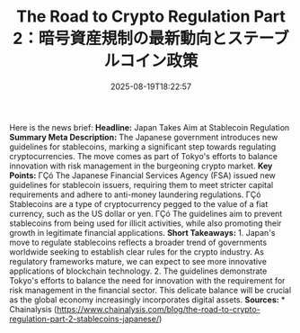 ﻿---
title: "The Road to Crypto Regulation Part 2：暗号資産規制の最新動向とステーブルコイン政策"
date: "2025-08-19T18:22:57"
category: "Markets"
summary: ""
slug: "the road to crypto regulation part 2暗号資産規制の最新動向とステーブルコイン政策"
source_urls:
  - "https://www.chainalysis.com/blog/the-road-to-crypto-regulation-part-2-stablecoins-japanese/"
seo:
  title: "The Road to Crypto Regulation Part 2：暗号資産規制の最新動向とステーブルコイン政策 | Hash n Hedge"
  description: ""
  keywords: ["news", "markets", "brief"]
---
Here is the news brief:  **Headline:** Japan Takes Aim at Stablecoin Regulation  **Summary Meta Description:** The Japanese government introduces new guidelines for stablecoins, marking a significant step towards regulating cryptocurrencies. The move comes as part of Tokyo's efforts to balance innovation with risk management in the burgeoning crypto market.  **Key Points:**  ΓÇó The Japanese Financial Services Agency (FSA) issued new guidelines for stablecoin issuers, requiring them to meet stricter capital requirements and adhere to anti-money laundering regulations. ΓÇó Stablecoins are a type of cryptocurrency pegged to the value of a fiat currency, such as the US dollar or yen. ΓÇó The guidelines aim to prevent stablecoins from being used for illicit activities, while also promoting their growth in legitimate financial applications.  **Short Takeaways:**  1. Japan's move to regulate stablecoins reflects a broader trend of governments worldwide seeking to establish clear rules for the crypto industry. As regulatory frameworks mature, we can expect to see more innovative applications of blockchain technology. 2. The guidelines demonstrate Tokyo's efforts to balance the need for innovation with the requirement for risk management in the financial sector. This delicate balance will be crucial as the global economy increasingly incorporates digital assets.  **Sources:**  * Chainalysis (https://www.chainalysis.com/blog/the-road-to-crypto-regulation-part-2-stablecoins-japanese/) 
